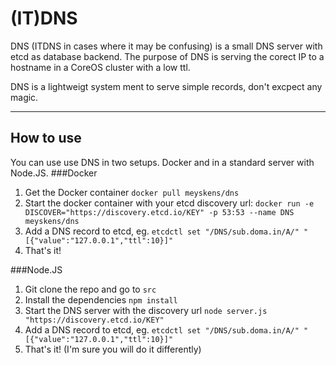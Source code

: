 # (IT)DNS

DNS (ITDNS in cases where it may be confusing) is a small DNS server with etcd as database backend.
The purpose of DNS is serving the corect IP to a hostname in a CoreOS cluster with a low ttl. 

DNS is a lightweigt system ment to serve simple records, don't excpect any magic. 

---
How to use
----------
You can use use DNS in two setups. Docker and in a standard server with Node.JS.
###Docker
1. Get the Docker container `docker pull meyskens/dns`
2. Start the docker container with your etcd discovery url:
   `docker run -e DISCOVER="https://discovery.etcd.io/KEY" -p 53:53 --name DNS meyskens/dns`
3. Add a DNS record to etcd, eg. `etcdctl set "/DNS/sub.doma.in/A/" "[{"value":"127.0.0.1","ttl":10}]"`
4. That's it!

###Node.JS
1. Git clone the repo and go to `src`
2. Install the dependencies `npm install`
3. Start the DNS server with the discovery url `node server.js "https://discovery.etcd.io/KEY"`
4. Add a DNS record to etcd, eg. `etcdctl set "/DNS/sub.doma.in/A/" "[{"value":"127.0.0.1","ttl":10}]"`
5. That's it! (I'm sure you will do it differently)